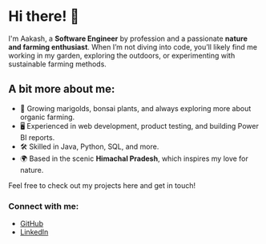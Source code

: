 # Hi there! 👋

I'm Aakash, a **Software Engineer** by profession and a passionate **nature and farming enthusiast**. When I’m not diving into code, you’ll likely find me working in my garden, exploring the outdoors, or experimenting with sustainable farming methods.

## A bit more about me:
- 🌱 Growing marigolds, bonsai plants, and always exploring more about organic farming.
- 🖥️ Experienced in web development, product testing, and building Power BI reports.
- 🛠️ Skilled in Java, Python, SQL, and more.
- 🌍 Based in the scenic **Himachal Pradesh**, which inspires my love for nature.

Feel free to check out my projects here and get in touch!

### Connect with me:
- [GitHub](https://github.com/AakashLehhan)
- [LinkedIn](https://linkedin.com/in/aakashlehhan)

<!---
AakashLehhan/AakashLehhan is a ✨ special ✨ repository because its `README.md` (this file) appears on your GitHub profile.
You can click the Preview link to take a look at your changes.
--->
